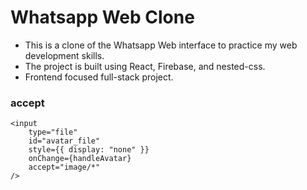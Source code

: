# Whatsapp Web Clone

- This is a clone of the Whatsapp Web interface to practice my web development skills.
- The project is built using React, Firebase, and nested-css.
- Frontend focused full-stack project.

### accept

    <input
        type="file"
        id="avatar_file"
        style={{ display: "none" }}
        onChange={handleAvatar}
        accept="image/*"
    />
